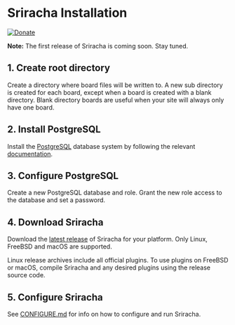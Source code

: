 # Sriracha Installation
[![Donate](https://img.shields.io/liberapay/receives/rocket9labs.com.svg?logo=liberapay)](https://liberapay.com/rocket9labs.com)

**Note:** The first release of Sriracha is coming soon. Stay tuned.

## 1. Create root directory

Create a directory where board files will be written to. A new sub directory is
created for each board, except when a board is created with a blank directory.
Blank directory boards are useful when your site will always only have one board.

## 2. Install PostgreSQL

Install the [PostgreSQL](https://www.postgresql.org/) database system by
following the relevant [documentation](https://www.postgresql.org/docs/17/admin.html).

## 3. Configure PostgreSQL

Create a new PostgreSQL database and role. Grant the new role access to the database
and set a password.

## 4. Download Sriracha

Download the [latest release](https://codeberg.org/tslocum/sriracha/releases) of
Sriracha for your platform. Only Linux, FreeBSD and macOS are supported.

Linux release archives include all official plugins. To use plugins on FreeBSD
or macOS, compile Sriracha and any desired plugins using the release source code.

## 5. Configure Sriracha

See [CONFIGURE.md](https://codeberg.org/tslocum/sriracha/src/branch/main/CONFIGURE.md)
for info on how to configure and run Sriracha.
